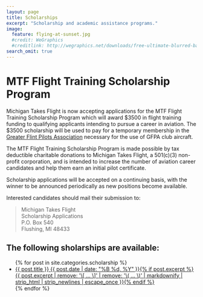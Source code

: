 ```yaml
---
layout: page
title: Scholarships
excerpt: "Scholarship and academic assistance programs."
image:
  feature: flying-at-sunset.jpg
  #credit: WeGraphics
  #creditlink: http://wegraphics.net/downloads/free-ultimate-blurred-background-pack/
search_omit: true
---
```

# MTF Flight Training Scholarship Program

Michigan Takes Flight is now accepting applications for the MTF Flight Training Scholarship Program which will award
$3500 in flight training funding to qualifying applicants intending to pursue a career in aviation. The $3500 scholarship
will be used to pay for a temporary membership in the [Greater Flint Pilots Association](http://www.gfpa.org "Jump to GFPA Website") necessary for the use of
GFPA club aircraft.

The MTF Flight Training Scholarship Program is made possible by tax deductible charitable donations to Michigan Takes
Flight, a 501(c)(3) non-profit corporation, and is intended to increase the number of aviation career candidates and help
them earn an initial pilot certificate.

Scholarship applications will be accepted on a continuing basis, with the winner to be announced periodically as new
positions become available.

Interested candidates should mail their submission to:
> Michigan Takes Flight  
> Scholarship Applications  
> P.O. Box 540  
> Flushing, MI 48433  

## The following sholarships are available:

<ul class="post-list">
{% for post in site.categories.scholarship %} 
  <li><article><a href="{{ site.url }}{{ post.url }}">{{ post.title }} <span class="entry-date"><time datetime="{{ post.date | date_to_xmlschema }}">{{ post.date | date: "%B %d, %Y" }}</time></span>{% if post.excerpt %} <span class="excerpt">{{ post.excerpt | remove: '\[ ... \]' | remove: '\( ... \)' | markdownify | strip_html | strip_newlines | escape_once }}</span>{% endif %}</a></article></li>
{% endfor %}
</ul>
